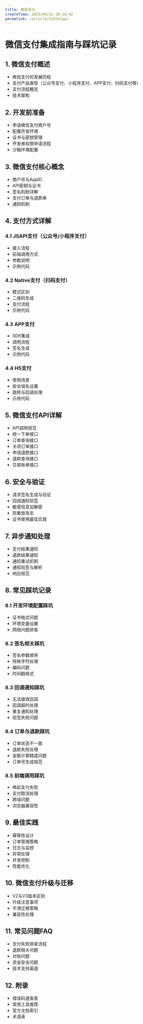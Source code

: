 ```yaml
---
title: 微信支付
createTime: 2025/04/22 20:16:42
permalink: /article/2z6tmlpp/
---
```

# 微信支付集成指南与踩坑记录

## 1. 微信支付概述
- 微信支付的发展历程
- 支付产品类型（公众号支付、小程序支付、APP支付、扫码支付等）
- 支付流程概览
- 技术架构

## 2. 开发前准备
- 申请微信支付商户号
- 配置开发环境
- 证书与密钥管理
- 开发者权限申请流程
- 沙箱环境配置

## 3. 微信支付核心概念
- 商户号与AppID
- API密钥与证书
- 签名机制详解
- 支付订单与退款单
- 通知机制

## 4. 支付方式详解
### 4.1 JSAPI支付（公众号/小程序支付）
- 接入流程
- 前端调用方式
- 参数说明
- 示例代码

### 4.2 Native支付（扫码支付）
- 模式区别
- 二维码生成
- 支付流程
- 示例代码

### 4.3 APP支付
- SDK集成
- 调用流程
- 签名生成
- 示例代码

### 4.4 H5支付
- 使用场景
- 安全域名设置
- 跳转与回调处理
- 示例代码

## 5. 微信支付API详解
- API调用规范
- 统一下单接口
- 订单查询接口
- 关闭订单接口
- 申请退款接口
- 退款查询接口
- 交易账单接口

## 6. 安全与验证
- 请求签名生成与验证
- 回调通知验签
- 敏感信息加解密
- 防重放攻击
- 证书使用最佳实践

## 7. 异步通知处理
- 支付结果通知
- 退款结果通知
- 通知重试机制
- 通知验签与解析
- 响应规范

## 8. 常见踩坑记录
### 8.1 开发环境配置踩坑
- 证书格式问题
- 环境变量设置
- 网络问题排查

### 8.2 签名相关踩坑
- 签名参数顺序
- 特殊字符处理
- 编码问题
- 时间戳格式

### 8.3 回调通知踩坑
- 无法接收回调
- 回调超时处理
- 重复通知处理
- 验签失败问题

### 8.4 订单与退款踩坑
- 订单状态不一致
- 退款失败处理
- 金额计算精度问题
- 订单号生成规范

### 8.5 前端调用踩坑
- 唤起支付失败
- 支付取消处理
- 跨域问题
- 浏览器兼容性

## 9. 最佳实践
- 幂等性设计
- 订单管理策略
- 日志与监控
- 异常处理
- 并发控制
- 性能优化

## 10. 微信支付升级与迁移
- V2与V3版本区别
- 升级注意事项
- 平滑迁移策略
- 兼容性处理

## 11. 常见问题FAQ
- 支付失败排查流程
- 退款相关问题
- 对账问题
- 资金安全问题
- 技术支持渠道

## 12. 附录
- 错误码速查表
- 常用工具推荐
- 官方文档索引
- 术语表